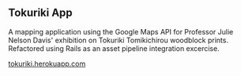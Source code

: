 ## Tokuriki App

A mapping application using the Google Maps API for Professor Julie Nelson Davis' exhibition on Tokuriki Tomikichirou woodblock prints. 
Refactored using Rails as an asset pipeline integration excercise. 

[tokuriki.herokuapp.com](tokuriki.herokuapp.com)